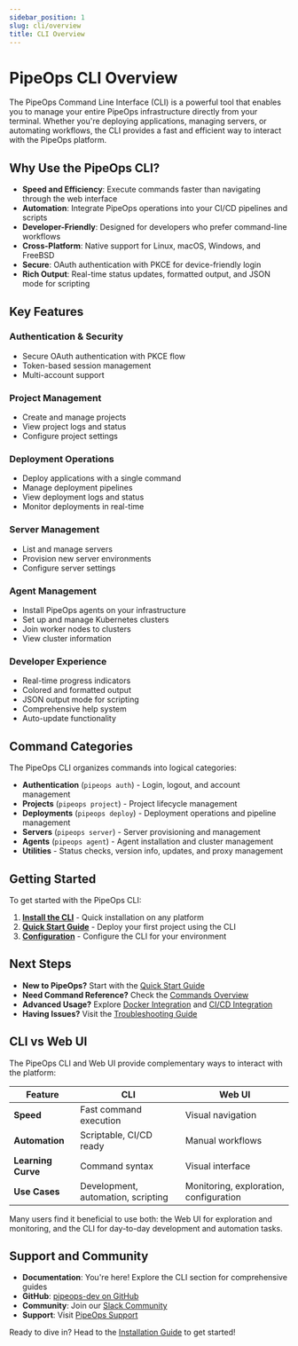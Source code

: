 ```yaml
---
sidebar_position: 1
slug: cli/overview
title: CLI Overview
---
```


# PipeOps CLI Overview

The PipeOps Command Line Interface (CLI) is a powerful tool that enables you to manage your entire PipeOps infrastructure directly from your terminal. Whether you're deploying applications, managing servers, or automating workflows, the CLI provides a fast and efficient way to interact with the PipeOps platform.

## Why Use the PipeOps CLI?

- **Speed and Efficiency**: Execute commands faster than navigating through the web interface
- **Automation**: Integrate PipeOps operations into your CI/CD pipelines and scripts
- **Developer-Friendly**: Designed for developers who prefer command-line workflows
- **Cross-Platform**: Native support for Linux, macOS, Windows, and FreeBSD
- **Secure**: OAuth authentication with PKCE for device-friendly login
- **Rich Output**: Real-time status updates, formatted output, and JSON mode for scripting

## Key Features

### Authentication & Security
- Secure OAuth authentication with PKCE flow
- Token-based session management
- Multi-account support

### Project Management
- Create and manage projects
- View project logs and status
- Configure project settings

### Deployment Operations
- Deploy applications with a single command
- Manage deployment pipelines
- View deployment logs and status
- Monitor deployments in real-time

### Server Management
- List and manage servers
- Provision new server environments
- Configure server settings

### Agent Management
- Install PipeOps agents on your infrastructure
- Set up and manage Kubernetes clusters
- Join worker nodes to clusters
- View cluster information

### Developer Experience
- Real-time progress indicators
- Colored and formatted output
- JSON output mode for scripting
- Comprehensive help system
- Auto-update functionality

## Command Categories

The PipeOps CLI organizes commands into logical categories:

- **Authentication** (`pipeops auth`) - Login, logout, and account management
- **Projects** (`pipeops project`) - Project lifecycle management
- **Deployments** (`pipeops deploy`) - Deployment operations and pipeline management
- **Servers** (`pipeops server`) - Server provisioning and management
- **Agents** (`pipeops agent`) - Agent installation and cluster management
- **Utilities** - Status checks, version info, updates, and proxy management

## Getting Started

To get started with the PipeOps CLI:

1. **[Install the CLI](/docs/cli/getting-started/installation)** - Quick installation on any platform
2. **[Quick Start Guide](/docs/cli/getting-started/quick-start)** - Deploy your first project using the CLI
3. **[Configuration](/docs/cli/getting-started/configuration)** - Configure the CLI for your environment

## Next Steps

- **New to PipeOps?** Start with the [Quick Start Guide](/docs/cli/getting-started/quick-start)
- **Need Command Reference?** Check the [Commands Overview](/docs/cli/commands/overview)
- **Advanced Usage?** Explore [Docker Integration](/docs/cli/advanced/docker) and [CI/CD Integration](/docs/cli/advanced/cicd)
- **Having Issues?** Visit the [Troubleshooting Guide](/docs/cli/reference/troubleshooting)

## CLI vs Web UI

The PipeOps CLI and Web UI provide complementary ways to interact with the platform:

| Feature | CLI | Web UI |
|---------|-----|--------|
| **Speed** | Fast command execution | Visual navigation |
| **Automation** | Scriptable, CI/CD ready | Manual workflows |
| **Learning Curve** | Command syntax | Visual interface |
| **Use Cases** | Development, automation, scripting | Monitoring, exploration, configuration |

Many users find it beneficial to use both: the Web UI for exploration and monitoring, and the CLI for day-to-day development and automation tasks.

## Support and Community

- **Documentation**: You're here! Explore the CLI section for comprehensive guides
- **GitHub**: [pipeops-dev on GitHub](https://github.com/pipeops-dev)
- **Community**: Join our [Slack Community](https://join.slack.com/t/pipeopscommunity/shared_invite/zt-23gmjrl0k-Pzm2cBgIMTsUu5Az73PYKg)
- **Support**: Visit [PipeOps Support](https://pipeops.io/support)

Ready to dive in? Head to the [Installation Guide](/docs/cli/getting-started/installation) to get started!
